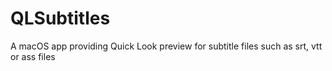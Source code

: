 # QLSubtitles
A macOS app providing Quick Look preview for subtitle files such as srt, vtt or ass files

